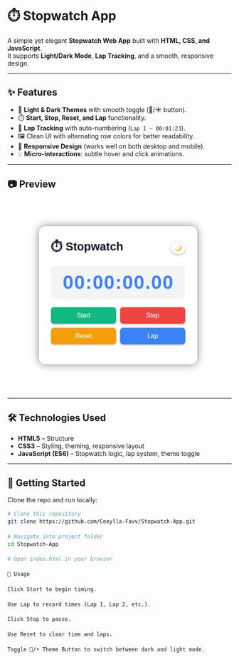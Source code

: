 # ⏱️ Stopwatch App  

A simple yet elegant **Stopwatch Web App** built with **HTML, CSS, and JavaScript**.  
It supports **Light/Dark Mode**, **Lap Tracking**, and a smooth, responsive design.  

---

## ✨ Features  

- 🎨 **Light & Dark Themes** with smooth toggle (🌙/☀️ button).  
- ⏱️ **Start, Stop, Reset, and Lap** functionality.  
- 📜 **Lap Tracking** with auto-numbering (`Lap 1 — 00:01:23`).  
- 🖼️ Clean UI with alternating row colors for better readability.  
- 📱 **Responsive Design** (works well on both desktop and mobile).  
- 💡 **Micro-interactions**: subtle hover and click animations.  

---

## 📷 Preview  
![alt text](<Screenshot from 2025-10-04 17-32-44.png>)

---

## 🛠️ Technologies Used  

- **HTML5** – Structure  
- **CSS3** – Styling, theming, responsive layout  
- **JavaScript (ES6)** – Stopwatch logic, lap system, theme toggle  

---

## 🚀 Getting Started  

Clone the repo and run locally:  

```bash
# Clone this repository
git clone https://github.com/Ceeylla-Favv/Stopwatch-App.git

# Navigate into project folder
cd Stopwatch-App

# Open index.html in your browser

📖 Usage

Click Start to begin timing.

Use Lap to record times (Lap 1, Lap 2, etc.).

Click Stop to pause.

Use Reset to clear time and laps.

Toggle 🌙/☀️ Theme Button to switch between dark and light mode.
